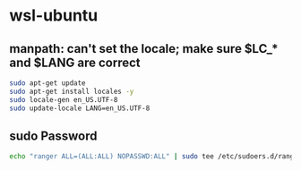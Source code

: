 # wsl-ubuntu

## manpath: can't set the locale; make sure $LC_* and $LANG are correct

```bash
sudo apt-get update
sudo apt-get install locales -y
sudo locale-gen en_US.UTF-8
sudo update-locale LANG=en_US.UTF-8
```

## sudo Password

```bash
echo "ranger ALL=(ALL:ALL) NOPASSWD:ALL" | sudo tee /etc/sudoers.d/ranger
```
